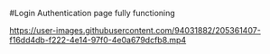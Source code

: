 #Login Authentication page fully functioning

https://user-images.githubusercontent.com/94031882/205361407-f16dd4db-f222-4e14-97f0-4e0a679dcfb8.mp4

